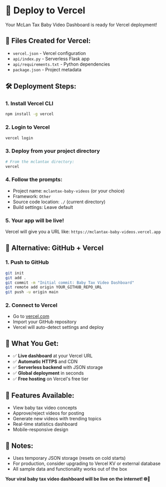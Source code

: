 # 🚀 Deploy to Vercel

Your McLan Tax Baby Video Dashboard is ready for Vercel deployment!

## 📁 Files Created for Vercel:
- `vercel.json` - Vercel configuration
- `api/index.py` - Serverless Flask app
- `api/requirements.txt` - Python dependencies
- `package.json` - Project metadata

## 🛠️ Deployment Steps:

### 1. **Install Vercel CLI**
```bash
npm install -g vercel
```

### 2. **Login to Vercel**
```bash
vercel login
```

### 3. **Deploy from your project directory**
```bash
# From the mclantax directory:
vercel
```

### 4. **Follow the prompts:**
- Project name: `mclantax-baby-videos` (or your choice)
- Framework: `Other`
- Source code location: `./` (current directory)
- Build settings: Leave default

### 5. **Your app will be live!**
Vercel will give you a URL like: `https://mclantax-baby-videos.vercel.app`

## 🔧 Alternative: GitHub + Vercel

### 1. **Push to GitHub**
```bash
git init
git add .
git commit -m "Initial commit: Baby Tax Video Dashboard"
git remote add origin YOUR_GITHUB_REPO_URL
git push -u origin main
```

### 2. **Connect to Vercel**
- Go to [vercel.com](https://vercel.com)
- Import your GitHub repository
- Vercel will auto-detect settings and deploy

## 🎯 What You Get:
- ✅ **Live dashboard** at your Vercel URL
- ✅ **Automatic HTTPS** and CDN
- ✅ **Serverless backend** with JSON storage
- ✅ **Global deployment** in seconds
- ✅ **Free hosting** on Vercel's free tier

## 🍼 Features Available:
- View baby tax video concepts
- Approve/reject videos for posting
- Generate new videos with trending topics
- Real-time statistics dashboard
- Mobile-responsive design

## 📝 Notes:
- Uses temporary JSON storage (resets on cold starts)
- For production, consider upgrading to Vercel KV or external database
- All sample data and functionality works out of the box

**Your viral baby tax video dashboard will be live on the internet! 🌐👶** 